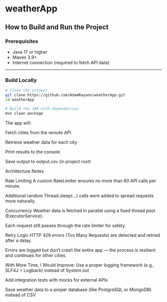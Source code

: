 # weatherApp

## How to Build and Run the Project

### Prerequisites
- Java 17 or higher
- Maven 3.9+
- Internet connection (required to fetch API data)

---

###  Build Locally

```bash
# Clone the project
git clone https://github.com/AdamRayann/weatherApp.git
cd weatherApp

# Build the JAR with dependencies
mvn clean package
```

The app will:

Fetch cities from the remote API

Retrieve weather data for each city

Print results to the console

Save output to output.csv (in project root)


Architecture Notes

Rate Limiting
A custom RateLimiter ensures no more than 60 API calls per minute.

Additional random Thread.sleep(...) calls were added to spread requests more naturally.


Concurrency
Weather data is fetched in parallel using a fixed thread pool (ExecutorService).

Each request still passes through the rate limiter for safety.


Retry Logic
HTTP 429 errors (Too Many Requests) are detected and retried after a delay.

Errors are logged but don’t crash the entire app — the process is resilient and continues for other cities.


With More Time, I Would Improve:
Use a proper logging framework (e.g., SLF4J + Logback) instead of System.out

Add integration tests with mocks for external APIs

Save weather data to a proper database (like PostgreSQL or MongoDB) instead of CSV